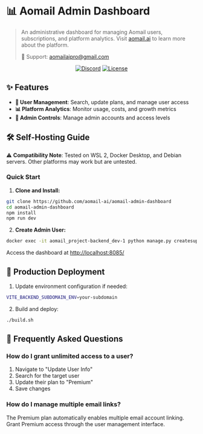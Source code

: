 # 📊 Aomail Admin Dashboard

> An administrative dashboard for managing Aomail users, subscriptions, and platform analytics. Visit [aomail.ai](https://aomail.ai) to learn more about the platform.
>
> 📧 Support: aomailaipro@gmail.com
  

<div align="center">

[![Discord](https://discord.com/api/guilds/1303091825900257341/widget.png?style=shield)](https://discord.com/invite/JxbPZNDd)
[![License](https://img.shields.io/badge/license-Custom-blue.svg)](LICENSE)

</div>

## ✨ Features

- **👥 User Management**: Search, update plans, and manage user access
- **📊 Platform Analytics**: Monitor usage, costs, and growth metrics
- **👮 Admin Controls**: Manage admin accounts and access levels

## 🛠 Self-Hosting Guide

⚠️ **Compatibility Note**: Tested on WSL 2, Docker Desktop, and Debian servers. Other platforms may work but are untested.

### Quick Start

1. **Clone and Install:**
```bash
git clone https://github.com/aomail-ai/aomail-admin-dashboard
cd aomail-admin-dashboard
npm install
npm run dev
```

2. **Create Admin User:**
```bash
docker exec -it aomail_project-backend_dev-1 python manage.py createsuperuser
```

Access the dashboard at [http://localhost:8085/](http://localhost:8085/)

## 🚀 Production Deployment

1. Update environment configuration if needed:
```bash
VITE_BACKEND_SUBDOMAIN_ENV=your-subdomain
```

2. Build and deploy:
```bash
./build.sh
```

## 🔧 Frequently Asked Questions

### How do I grant unlimited access to a user?
1. Navigate to "Update User Info"
2. Search for the target user
3. Update their plan to "Premium"
4. Save changes

### How do I manage multiple email links?
The Premium plan automatically enables multiple email account linking. Grant Premium access through the user management interface.
